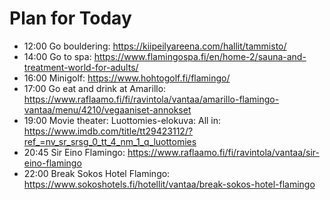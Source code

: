 # Plan for Today
* 12:00 Go bouldering: https://kiipeilyareena.com/hallit/tammisto/
* 14:00 Go to spa: https://www.flamingospa.fi/en/home-2/sauna-and-treatment-world-for-adults/
* 16:00 Minigolf: https://www.hohtogolf.fi/flamingo/
* 17:00 Go eat and drink at Amarillo: https://www.raflaamo.fi/fi/ravintola/vantaa/amarillo-flamingo-vantaa/menu/4210/vegaaniset-annokset
* 19:00 Movie theater: Luottomies-elokuva: All in: https://www.imdb.com/title/tt29423112/?ref_=nv_sr_srsg_0_tt_4_nm_1_q_luottomies
* 20:45 Sir Eino Flamingo: https://www.raflaamo.fi/fi/ravintola/vantaa/sir-eino-flamingo
* 22:00 Break Sokos Hotel Flamingo: https://www.sokoshotels.fi/hotellit/vantaa/break-sokos-hotel-flamingo
